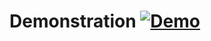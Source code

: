 # Demonstration [![Demo](https://img.shields.io/badge/How-To-red.svg?style=for-the-badge&logo=discourse)](https://github.com/Rakitic07/QRCodeGenerator)